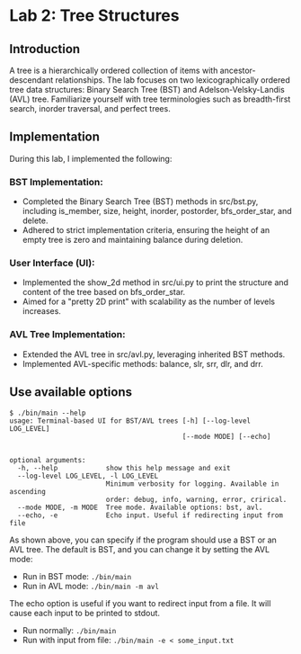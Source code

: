 # Lab 2: Tree Structures

## Introduction
A tree is a hierarchically ordered collection of items with ancestor-descendant relationships. The lab focuses on two lexicographically ordered tree data structures: Binary Search Tree (BST) and Adelson-Velsky-Landis (AVL) tree. Familiarize yourself with tree terminologies such as breadth-first search, inorder traversal, and perfect trees.

## Implementation
During this lab, I implemented the following:

### BST Implementation:

* Completed the Binary Search Tree (BST) methods in src/bst.py, including is_member, size, height, inorder, postorder, bfs_order_star, and delete.
* Adhered to strict implementation criteria, ensuring the height of an empty tree is zero and maintaining balance during deletion.
### User Interface (UI):

* Implemented the show_2d method in src/ui.py to print the structure and content of the tree based on bfs_order_star.
* Aimed for a "pretty 2D print" with scalability as the number of levels increases.

### AVL Tree Implementation:
* Extended the AVL tree in src/avl.py, leveraging inherited BST methods.
* Implemented AVL-specific methods: balance, slr, srr, dlr, and drr.

## Use available options
```
$ ./bin/main --help
usage: Terminal-based UI for BST/AVL trees [-h] [--log-level LOG_LEVEL]
                                           [--mode MODE] [--echo]


optional arguments:
  -h, --help            show this help message and exit
  --log-level LOG_LEVEL, -l LOG_LEVEL
                        Minimum verbosity for logging. Available in ascending
                        order: debug, info, warning, error, crirical.
  --mode MODE, -m MODE  Tree mode. Available options: bst, avl.
  --echo, -e            Echo input. Useful if redirecting input from file
```

As shown above, you can specify if the program should use a BST or an AVL tree.
The default is BST, and you can change it by setting the AVL mode:
- Run in BST mode: `./bin/main`
- Run in AVL mode: `./bin/main -m avl`

The echo option is useful if you want to redirect input from a file. It will
cause each input to be printed to stdout.
- Run normally: `./bin/main`
- Run with input from file: `./bin/main -e < some_input.txt`
